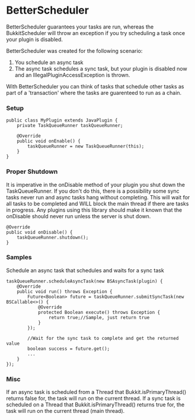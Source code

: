 # BetterScheduler
BetterScheduler guarantees your tasks are run, whereas the BukkitScheduler will throw an exception if you try scheduling a task once your plugin is disabled.

BetterScheduler was created for the following scenario:
1. You schedule an async task
2. The async task schedules a sync task, but your plugin is disabled now and an IllegalPluginAccessException is thrown.

With BetterScheduler you can think of tasks that schedule other tasks as part of a 'transaction' where the tasks are guarenteed to run as a chain.

### Setup
```
public class MyPlugin extends JavaPlugin {
    private TaskQueueRunner taskQueueRunner;
    
    @Override
    public void onEnable() {
        taskQueueRunner = new TaskQueueRunner(this);
    }
}
```

### Proper Shutdown
It is imperative in the onDisable method of your plugin you shut down the TaskQueueRunner.
If you don't do this, there is a possibility some sync tasks never run and async tasks hang without completing.
This will wait for all tasks to be completed and WILL block the main thread if there are tasks in progress.
Any plugins using this library should make it known that the onDisable should never run unless the server is shut down.
```
@Override
public void onDisable() {
    taskQueueRunner.shutdown();
}
```

### Samples
Schedule an async task that schedules and waits for a sync task
```
taskQueueRunner.scheduleAsyncTask(new BSAsyncTask(plugin) {
    @Override
    public void run() throws Exception {
        Future<Boolean> future = taskQueueRunner.submitSyncTask(new BSCallable<>() {
            @Override
            protected Boolean execute() throws Exception {
                return true;//Sample, just return true
            }
        });
        
        //Wait for the sync task to complete and get the returned value
        boolean success = future.get();
        ...
    }
});
```

### Misc
If an async task is scheduled from a Thread that Bukkit.isPrimaryThread() returns false for, the task will run on the current thread.
If a sync task is scheduled on a Thread that Bukkit.isPrimaryThread() returns true for, the task will run on the current thread (main thread).